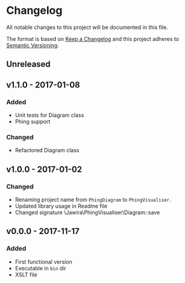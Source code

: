 Changelog
=========

All notable changes to this project will be documented in this file.

The format is based on [Keep a Changelog](http://keepachangelog.com/en/1.0.0/)
and this project adheres to [Semantic Versioning](http://semver.org/spec/v2.0.0.html).

Unreleased
----------


v1.1.0 - 2017-01-08
-------------------

### Added
* Unit tests for Diagram class
* Phing support

### Changed
* Refactored Diagram class


v1.0.0 - 2017-01-02
-------------------

### Changed
* Renaming project name from `PhingDiagram` to `PhingVisualiser`.
* Updated library usage in Readme file
* Changed signature \Jawira\PhingVisualiser\Diagram::save


v0.0.0 - 2017-11-17
-------------------

### Added
* First functional version
* Executable in `bin` dir
* XSLT file


<!---
Guiding Principles

    Changelogs are for humans, not machines.
    There should be an entry for every single version.
    The same types of changes should be grouped.
    Versions and sections should be linkable.
    The latest version comes first.
    The release date of each versions is displayed.
    Mention whether you follow Semantic Versioning.

Types of changes

    Added for new features.
    Changed for changes in existing functionality.
    Deprecated for soon-to-be removed features.
    Removed for now removed features.
    Fixed for any bug fixes.
    Security in case of vulnerabilities.
-->
